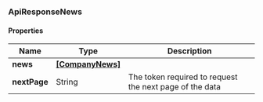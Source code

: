 
[//]: # (CLASS:ApiResponseNews)

[//]: # (KIND:object)

### ApiResponseNews

#### Properties

[//]: # (START_DEFINITION)

Name | Type | Description
------------ | ------------- | -------------
**news** | [**[CompanyNews]**](CompanyNews.md) |  &nbsp;
**nextPage** | String | The token required to request the next page of the data &nbsp;

[//]: # (END_DEFINITION)


[//]: # (CONTAINED_CLASS:CompanyNews)






